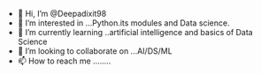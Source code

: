 - 👋 Hi, I’m @Deepadixit98
- 👀 I’m interested in ...Python.its modules and Data science.
- 🌱 I’m currently learning ..artificial intelligence and basics of Data Science
- 💞️ I’m looking to collaborate on ...AI/DS/ML
- 📫 How to reach me ........

<!---
Deepadixit98/Deepadixit98 is a ✨ special ✨ repository because its `README.md` (this file) appears on your GitHub profile.
You can click the Preview link to take a look at your changes.
--->
